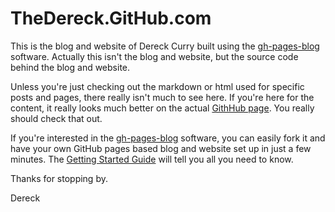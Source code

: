 # TheDereck.GitHub.com #

This is the blog and website of Dereck Curry built using the [gh-pages-blog](http://thedereck.github.com/gh-pages-blog) software. Actually this isn't the blog and website, but the source code behind the blog and website.

Unless you're just checking out the markdown or html used for specific posts and pages, there really isn't much to see here. If you're here for the content, it really looks much better on the actual [GithHub page](http://thedereck.github.com). You really should check that out.

If you're interested in the [gh-pages-blog](http://thedereck.github.com/gh-pages-blog) software, you can easily fork it and have your own GitHub pages based blog and website set up in just a few minutes. The [Getting Started Guide](http://thedereck.github.com/gh-pages-blog/user-manual/getting-started.html) will tell you all you need to know.

Thanks for stopping by.

Dereck
